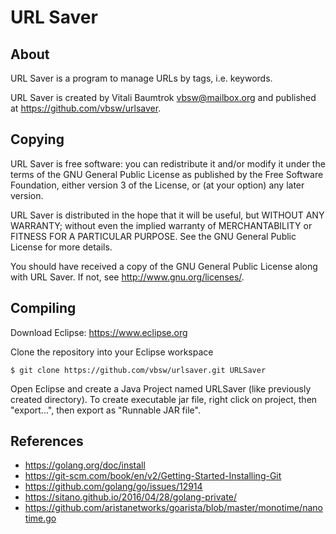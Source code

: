 # URL Saver

## About
URL Saver is a program to manage URLs by tags, i.e. keywords.

URL Saver is created by Vitali Baumtrok <vbsw@mailbox.org> and published at <https://github.com/vbsw/urlsaver>.

## Copying
URL Saver is free software: you can redistribute it and/or modify
it under the terms of the GNU General Public License as published by
the Free Software Foundation, either version 3 of the License, or
(at your option) any later version.

URL Saver is distributed in the hope that it will be useful,
but WITHOUT ANY WARRANTY; without even the implied warranty of
MERCHANTABILITY or FITNESS FOR A PARTICULAR PURPOSE.  See the
GNU General Public License for more details.

You should have received a copy of the GNU General Public License
along with URL Saver.  If not, see <http://www.gnu.org/licenses/>.

## Compiling
Download Eclipse: <https://www.eclipse.org>

Clone the repository into your Eclipse workspace

	$ git clone https://github.com/vbsw/urlsaver.git URLSaver

Open Eclipse and create a Java Project named URLSaver (like previously created directory).
To create executable jar file, right click on project, then "export...", then export as "Runnable JAR file".

## References
- <https://golang.org/doc/install>
- <https://git-scm.com/book/en/v2/Getting-Started-Installing-Git>
- <https://github.com/golang/go/issues/12914>
- <https://sitano.github.io/2016/04/28/golang-private/>
- <https://github.com/aristanetworks/goarista/blob/master/monotime/nanotime.go>
